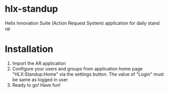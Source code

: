 # hlx-standup
Helix Innovation Suite (Action Request System) application for daily stand up


# Installation
1. Import the AR application
2. Configure your users and groups from application home page "HLX:Standup:Home" via the settings button. 
The value of "Login" must be same as logged in user
3. Ready to go! Have fun!
